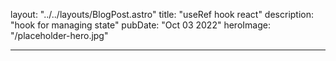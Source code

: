 layout: "../../layouts/BlogPost.astro"
title: "useRef hook react"
description: "hook for managing state"
pubDate: "Oct 03 2022"
heroImage: "/placeholder-hero.jpg"

---
